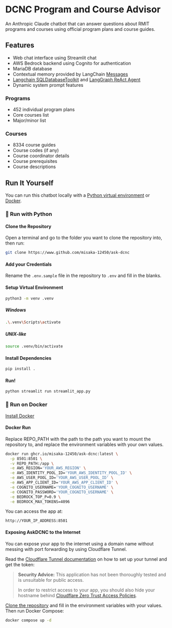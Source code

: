 # DCNC Program and Course Advisor

An Anthropic Claude chatbot that can answer questions about RMIT programs and
courses using official program plans and course guides.

## Features

- Web chat interface using Streamlit chat
- AWS Bedrock backend using Cognito for authentication
- MariaDB database
- Contextual memory provided by LangChain [Messages](https://python.langchain.com/docs/concepts/messages/)
- [Langchain SQLDatabaseToolkit](https://langchain-ai.github.io/langgraph/tutorials/sql-agent) and [LangGraph ReAct Agent](https://langchain-ai.github.io/langgraph/reference/prebuilt/#langgraph.prebuilt.chat_agent_executor.create_react_agent)
- Dynamic system prompt features

### Programs

- 452 individual program plans
- Core courses list
- Major/minor list

### Courses

- 8334 course guides
- Course codes (if any)
- Course coordinator details
- Course prerequisites
- Course descriptions

## Run It Yourself

You can run this chatbot locally with a [Python virtual environment](#run-with-python) or [Docker](#run-on-docker).

### 🐍 Run with Python

#### Clone the Repository

Open a terminal and go to the folder you want to clone the repository into, then run:

```bash
git clone https://www.github.com/misaka-12450/ask-dcnc
```

#### Add your Credentials

Rename the `.env.sample` file in the repository to `.env` and fill in the blanks.

#### Setup Virtual Environment

```bash
python3 -m venv .venv
```

##### Windows

```bash
.\.venv\Scripts\activate
```

##### UNIX-like

```bash
source .venv/bin/activate
```

#### Install Dependencies

```bash
pip install .
```

#### Run!

```bash
python streamlit run streamlit_app.py
```

### 🚢 Run on Docker

[Install Docker](https://www.docker.com/get-started/)

#### Docker Run

Replace REPO_PATH with the path to the path you want to mount the repository to, and replace the environment variables with your own values.

```bash
docker run ghcr.io/misaka-12450/ask-dcnc:latest \
  -p 8501:8501 \
  -v REPO_PATH:/app \
  -e AWS_REGION='YOUR_AWS_REGION' \
  -e AWS_IDENTITY_POOL_ID='YOUR_AWS_IDENTITY_POOL_ID' \
  -e AWS_USER_POOL_ID='YOUR_AWS_USER_POOL_ID' \
  -e AWS_APP_CLIENT_ID='YOUR_AWS_APP_CLIENT_ID' \
  -e COGNITO_USERNAME='YOUR_COGNITO_USERNAME' \
  -e COGNITO_PASSWORD='YOUR_COGNITO_USERNAME' \
  -e BEDROCK_TOP_P=0.9 \
  -e BEDROCK_MAX_TOKENS=4096
```

You can access the app at:

```
http://YOUR_IP_ADDRESS:8501
```

#### Exposing AskDCNC to the Internet

You can expose your app to the internet using a domain name without messing with port forwarding by using Cloudflare Tunnel.

Read
the [Cloudflare Tunnel documentation](https://developers.cloudflare.com/cloudflare-one/connections/connect-networks/get-started/create-remote-tunnel/)
on how to set up your tunnel and get the token:

> **Security Advice:** This application has not been thoroughly tested and is
> unsuitable for public access.
>
> In order to restrict access to your app, you should also hide your hostname behind [Cloudflare Zero Trust Access Policies](https://developers.cloudflare.com/cloudflare-one/applications/).

[Clone the repository](#clone-the-repository) and fill in the environment variables with your values. Then run Docker
Compose:

```bash
docker compose up -d
```

